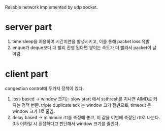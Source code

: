 Reliable network implemented by udp socket.

# server part
1. time.sleep을 이용하여 시간지연을 발생시키고, 이를 통해 packet loss 유발
2. enque가 deque보다 더 빨리 진행 된다면 쌓이는 속도가 더 빨라서 packet이 날아감.

# client part
congestion control에 두가지 정책이 있다.
1. loss based -> window 크기는 slow start 에서 ssthresh를 지나면 AIMD로 커지는 정책 변환.
triple duplicate ack 는 window 크기 절반으로, timeout 은 window 크기 1로 줄임.
2. delay based -> minimum rtt를 측정해 놓고, 이 값을 이번에 측정된 rtt로 나눈다.
0.5 이하일 시 혼잡하다고 판단해서 window 크기를 줄인다.
